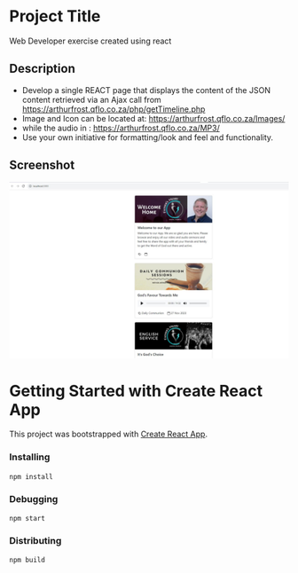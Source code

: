 # Project Title

Web Developer exercise created using react

## Description

* Develop a single REACT page that displays the content of the JSON content retrieved via an Ajax call from https://arthurfrost.qflo.co.za/php/getTimeline.php
* Image and Icon can be located at: https://arthurfrost.qflo.co.za/Images/
* while the audio in : https://arthurfrost.qflo.co.za/MP3/
* Use your own initiative for formatting/look and feel and functionality.


<!-- ABOUT THE PROJECT -->
## Screenshot

![Login](https://github.com/leodesigndev/web-dev-exercise-laurielle/blob/main/screenshot/screen1.JPG)

# Getting Started with Create React App

This project was bootstrapped with [Create React App](https://github.com/facebook/create-react-app).


### Installing

```
npm install
```

### Debugging

```
npm start
```

### Distributing

```
npm build
```